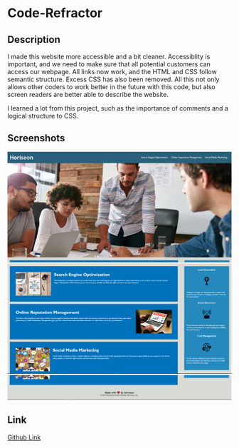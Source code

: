 # Code-Refractor

## Description
I made this website more accessible and a bit cleaner. Accessiblity is important, and we need to make sure that all potential customers can access our webpage. All links now work, and the HTML and CSS follow semantic structure. Excess CSS has also been removed. All this not only allows other coders to work better in the future with this code, but also screen readers are better able to describe the website.

I learned a lot from this project, such as the importance of comments and a logical structure to CSS.

## Screenshots
![Beginning of screenshot](./assets/images/screencapture.png)
![Middle of screenshot](./assets/images/screencapture(2).PNG)
![Ending of screenshot](./assets/images/screencapture(3).PNG)

## Link
<a href="https://aurorabrynn.github.io/code-refractor/">Github Link</a>